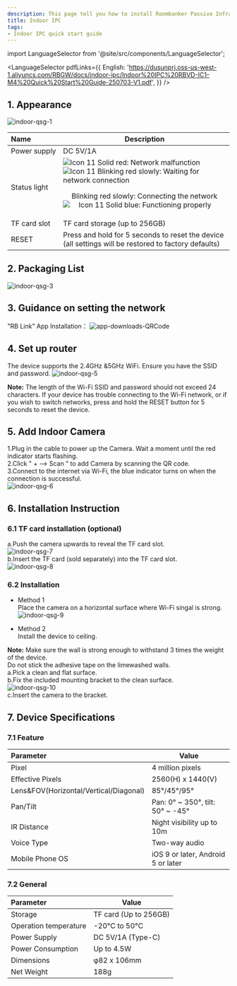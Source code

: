```yaml
---
description: This page tell you how to install Roombanker Passive Infrared Motion Detector, and how to add it into the security alarm and home automation system in order to quickly use it.
title: Indoor IPC
tags:
- Indoor IPC quick start guide
---
```


import LanguageSelector from '@site/src/components/LanguageSelector';

<LanguageSelector pdfLinks={{
  English: 'https://dusunprj.oss-us-west-1.aliyuncs.com/RBGW/docs/indoor-ipc/Indoor%20IPC%20RBVD-IC1-M4%20Quick%20Start%20Guide-250703-V1.pdf',
}} />

## 1. Appearance
![indoor-qsg-1](https://dusunprj.oss-us-west-1.aliyuncs.com/RBGW/pic/indoor-ipc/qsg/indoor-qsg-1.png)


| Name                                                       | Description                                                                                          |
| :--------------------------------------------------------- | ---------------------------------------------------------------------------------------------------- |
| <div style="white-space: nowrap;">Power supply </div>      | DC 5V/1A                                                                                             | 
| <div style="white-space: nowrap;">Status light </div>      | ![Icon 11](https://dusunprj.oss-us-west-1.aliyuncs.com/RBGW/pic/icon-red-14.png) Solid red: Network malfunction <br>  ![Icon 11](https://dusunprj.oss-us-west-1.aliyuncs.com/RBGW/pic/icon-red-14-empty.png) Blinking red slowly: Waiting for network connection <br> <p style="text-indent: 1.2em;"/> Blinking red slowly: Connecting the network  <br> ![Icon 11](https://dusunprj.oss-us-west-1.aliyuncs.com/RBGW/pic/icon-blue.png) Solid blue: Functioning properly |
| <div style="white-space: nowrap;">TF card slot </div>      | TF card storage (up to 256GB)                                                                        |
| <div style="white-space: nowrap;">RESET </div>             | Press and hold for 5 seconds to reset the device (all settings will be restored to factory defaults) |

## 2. Packaging List

![indoor-qsg-3](https://dusunprj.oss-us-west-1.aliyuncs.com/RBGW/pic/indoor-ipc/qsg/indoor-qsg-3.png)


## 3. Guidance on setting the network
"RB Link" App Installation：
![app-downloads-QRCode](https://dusunprj.oss-us-west-1.aliyuncs.com/RBGW/pic/app-downloads-QRCode.png)

## 4. Set up router

The device supports the 2.4GHz &5GHz WiFi.
Ensure you have the SSID and password.
![indoor-qsg-5](https://dusunprj.oss-us-west-1.aliyuncs.com/RBGW/pic/indoor-ipc/qsg/indoor-qsg-5.png)

**Note:** 
The length of the Wi-Fi SSID and password should not exceed 24 characters.
If your device has trouble connecting to the Wi-Fi network, or if you wish to switch networks, press and hold the RESET button for 5 seconds to reset the device.<br>

## 5. Add Indoor Camera

1.Plug in the cable to power up the Camera. Wait a moment until the red indicator starts flashing.<br>
2.Click " + --> Scan " to add Camera by scanning the QR code.<br>
3.Connect to the internet via Wi-Fi, the blue indicator turns on when the connection is successful.<br>
![indoor-qsg-6](https://dusunprj.oss-us-west-1.aliyuncs.com/RBGW/pic/indoor-ipc/qsg/indoor-qsg-6.png)<br>

## 6. Installation Instruction
### 6.1 TF card installation (optional)

a.Push the camera upwards to reveal the TF card slot.<br>
![indoor-qsg-7](https://dusunprj.oss-us-west-1.aliyuncs.com/RBGW/pic/indoor-ipc/qsg/indoor-qsg-7.png)<br>
b.Insert the TF card (sold separately) into the TF card slot.<br>
![indoor-qsg-8](https://dusunprj.oss-us-west-1.aliyuncs.com/RBGW/pic/indoor-ipc/qsg/indoor-qsg-8.png)<br>

### 6.2 Installation

- Method 1<br>
Place the camera on a horizontal surface where Wi-Fi singal is strong.<br>
![indoor-qsg-9](https://dusunprj.oss-us-west-1.aliyuncs.com/RBGW/pic/indoor-ipc/qsg/indoor-qsg-9.png)<br>

- Method 2<br>
Install the device to ceiling.<br>

**Note:** Make sure the wall is strong enough to withstand 3 times the weight of the device.<br>
Do not stick the adhesive tape on the limewashed walls.<br>
a.Pick a clean and flat surface.<br>
b.Fix the included mounting bracket to the clean surface.<br>
![indoor-qsg-10](https://dusunprj.oss-us-west-1.aliyuncs.com/RBGW/pic/indoor-ipc/qsg/indoor-qsg-10.png)<br>
c.Insert the camera to the bracket.<br>

## 7. Device Specifications

### 7.1 Feature
| Parameter                                        | Value                                         |
| :----------------------------------------------- | ----------------------------------------------|
| Pixel                                            | 4 million pixels                              |
| Effective Pixels                                 | 2560(H) x 1440(V)                             |
| Lens&FOV(Horizontal/Vertical/Diagonal)           | 85°/45°/95°                                   |
| Pan/Tilt                                         | Pan: 0° ~ 350°, tilt: 50° ~ -45°                  |
| IR Distance                                      | Night visibility up to 10m                    |
| Voice Type                                       | Two-way audio                                 |
| Mobile Phone OS                                  | iOS 9 or later, Android 5 or later            |


### 7.2 General
| Parameter                                        | Value                                         |
| :----------------------------------------------- | ----------------------------------------------|
| Storage                                          | TF card (Up to 256GB)                         |
| Operation temperature                            | -20°C to 50°C                                 |
| Power Supply                                     | DC 5V/1A (Type-C)                             |
| Power Consumption                                | Up to 4.5W                                    |
| Dimensions                                       | φ82 x 106mm                                   |
| Net Weight                                       | 188g                                          |



